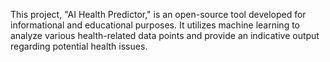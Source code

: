 This project, "AI Health Predictor," is an open-source tool developed for informational and educational purposes. It utilizes machine learning to analyze various health-related data points and provide an indicative output regarding potential health issues.
